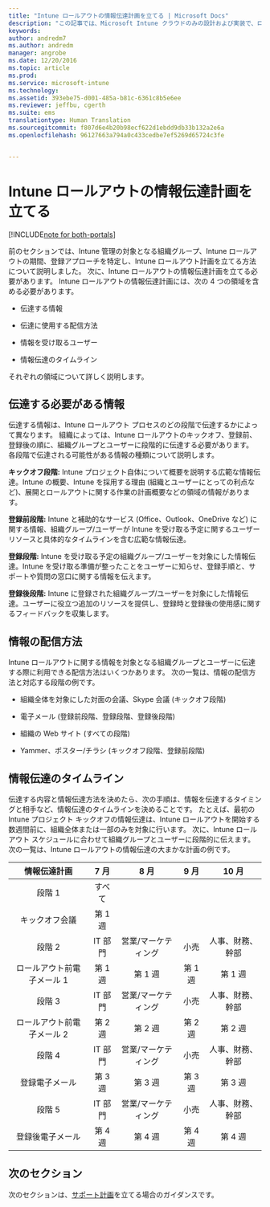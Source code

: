 ```yaml
---
title: "Intune ロールアウトの情報伝達計画を立てる | Microsoft Docs"
description: "この記事では、Microsoft Intune クラウドのみの設計および実装で、ロールアウトの情報伝達計画を立てる方法について説明します。"
keywords: 
author: andredm7
ms.author: andredm
manager: angrobe
ms.date: 12/20/2016
ms.topic: article
ms.prod: 
ms.service: microsoft-intune
ms.technology: 
ms.assetid: 393ebe75-d001-485a-b81c-6361c8b5e6ee
ms.reviewer: jeffbu, cgerth
ms.suite: ems
translationtype: Human Translation
ms.sourcegitcommit: f807d6e4b20b98ecf622d1ebdd9db33b132a2e6a
ms.openlocfilehash: 96127663a794a0c433cedbe7ef5269d65724c3fe


---
```


# <a name="develop-an-intune-rollout-communication-plan"></a>Intune ロールアウトの情報伝達計画を立てる

[!INCLUDE[note for both-portals](../includes/note-for-both-portals.md)]

前のセクションでは、Intune 管理の対象となる組織グループ、Intune ロールアウトの期間、登録アプローチを特定し、Intune ロールアウト計画を立てる方法について説明しました。 次に、Intune ロールアウトの情報伝達計画を立てる必要があります。 Intune ロールアウトの情報伝達計画には、次の 4 つの領域を含める必要があります。

-   伝達する情報

-   伝達に使用する配信方法

-   情報を受け取るユーザー

-   情報伝達のタイムライン

それぞれの領域について詳しく説明します。

## <a name="what-needs-to-be-communicated"></a>伝達する必要がある情報

伝達する情報は、Intune ロールアウト プロセスのどの段階で伝達するかによって異なります。 組織によっては、Intune ロールアウトのキックオフ、登録前、登録後の順に、組織グループとユーザーに段階的に伝達する必要があります。 各段階で伝達される可能性がある情報の種類について説明します。

**キックオフ段階:** Intune プロジェクト自体について概要を説明する広範な情報伝達。Intune の概要、Intune を採用する理由 (組織とユーザーにとっての利点など)、展開とロールアウトに関する作業の計画概要などの領域の情報があります。

**登録前段階:** Intune と補助的なサービス (Office、Outlook、OneDrive など) に関する情報、組織グループ/ユーザーが Intune を受け取る予定に関するユーザー リソースと具体的なタイムラインを含む広範な情報伝達。

**登録段階:** Intune を受け取る予定の組織グループ/ユーザーを対象にした情報伝達。Intune を受け取る準備が整ったことをユーザーに知らせ、登録手順と、サポートや質問の窓口に関する情報を伝えます。

**登録後段階:** Intune に登録された組織グループ/ユーザーを対象にした情報伝達。ユーザーに役立つ追加のリソースを提供し、登録時と登録後の使用感に関するフィードバックを収集します。

## <a name="communication-delivery-methods"></a>情報の配信方法

Intune ロールアウトに関する情報を対象となる組織グループとユーザーに伝達する際に利用できる配信方法はいくつかあります。 次の一覧は、情報の配信方法と対応する段階の例です。

-   組織全体を対象にした対面の会議、Skype 会議 (キックオフ段階)

-   電子メール (登録前段階、登録段階、登録後段階)

-   組織の Web サイト (すべての段階)

-   Yammer、ポスター/チラシ (キックオフ段階、登録前段階)

## <a name="communications-timeline"></a>情報伝達のタイムライン

伝達する内容と情報伝達方法を決めたら、次の手順は、情報を伝達するタイミングと相手など、情報伝達のタイムラインを決めることです。 たとえば、最初の Intune プロジェクト キックオフの情報伝達は、Intune ロールアウトを開始する数週間前に、組織全体または一部のみを対象に行います。 次に、Intune ロールアウト スケジュールに合わせて組織グループとユーザーに段階的に伝えます。 次の一覧は、Intune ロールアウトの情報伝達の大まかな計画の例です。

  | **情報伝達計画** | **7 月** | **8 月** | **9 月** | **10 月** |
|:---:|:---:|:---:|:---:|:---:|
| 段階 1  | すべて |  |  |  |                                                         
| キックオフ会議 | 第 1 週 |  |  |  |                                                         
| 段階 2 | IT 部門 | 営業/マーケティング | 小売 | 人事、財務、幹部 |
| ロールアウト前電子メール 1 | 第 1 週 | 第 1 週 | 第 1 週 | 第 1 週 |
| 段階 3 | IT 部門 | 営業/マーケティング | 小売 | 人事、財務、幹部 |
| ロールアウト前電子メール 2 | 第 2 週 | 第 2 週 | 第 2 週 | 第 2 週 |
| 段階 4 | IT 部門 | 営業/マーケティング | 小売 | 人事、財務、幹部 |
| 登録電子メール | 第 3 週 | 第 3 週 | 第 3 週 | 第 3 週 |
| 段階 5 | IT 部門 | 営業/マーケティング | 小売 | 人事、財務、幹部 |
| 登録後電子メール | 第 4 週 | 第 4 週 | 第 4 週 | 第 4 週 |

## <a name="next-section"></a>次のセクション

次のセクションは、[サポート計画](section-6-develop-a-support-plan.md)を立てる場合のガイダンスです。



<!--HONumber=Dec16_HO5-->


